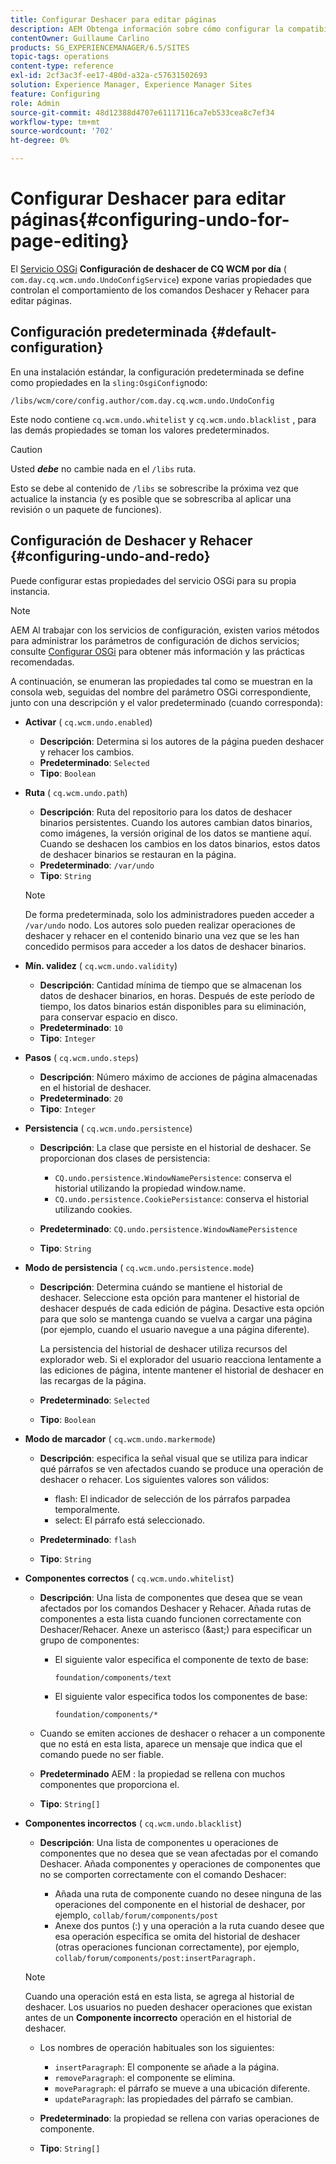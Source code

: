```yaml
---
title: Configurar Deshacer para editar páginas
description: AEM Obtenga información sobre cómo configurar la compatibilidad con Deshacer para la edición de páginas en la.
contentOwner: Guillaume Carlino
products: SG_EXPERIENCEMANAGER/6.5/SITES
topic-tags: operations
content-type: reference
exl-id: 2cf3ac3f-ee17-480d-a32a-c57631502693
solution: Experience Manager, Experience Manager Sites
feature: Configuring
role: Admin
source-git-commit: 48d12388d4707e61117116ca7eb533cea8c7ef34
workflow-type: tm+mt
source-wordcount: '702'
ht-degree: 0%

---
```


# Configurar Deshacer para editar páginas{#configuring-undo-for-page-editing}

El [Servicio OSGi](/help/sites-deploying/configuring-osgi.md)  **Configuración de deshacer de CQ WCM por día** ( `com.day.cq.wcm.undo.UndoConfigService`) expone varias propiedades que controlan el comportamiento de los comandos Deshacer y Rehacer para editar páginas.

## Configuración predeterminada {#default-configuration}

En una instalación estándar, la configuración predeterminada se define como propiedades en la `sling:OsgiConfig`nodo:

`/libs/wcm/core/config.author/com.day.cq.wcm.undo.UndoConfig`

Este nodo contiene `cq.wcm.undo.whitelist` y `cq.wcm.undo.blacklist` , para las demás propiedades se toman los valores predeterminados.

>[!CAUTION]
>
>Usted ***debe*** no cambie nada en el `/libs` ruta.
>
>Esto se debe al contenido de `/libs` se sobrescribe la próxima vez que actualice la instancia (y es posible que se sobrescriba al aplicar una revisión o un paquete de funciones).

## Configuración de Deshacer y Rehacer {#configuring-undo-and-redo}

Puede configurar estas propiedades del servicio OSGi para su propia instancia.

>[!NOTE]
>
>AEM Al trabajar con los servicios de configuración, existen varios métodos para administrar los parámetros de configuración de dichos servicios; consulte [Configurar OSGi](/help/sites-deploying/configuring-osgi.md) para obtener más información y las prácticas recomendadas.

A continuación, se enumeran las propiedades tal como se muestran en la consola web, seguidas del nombre del parámetro OSGi correspondiente, junto con una descripción y el valor predeterminado (cuando corresponda):

* **Activar**
( `cq.wcm.undo.enabled`)

   * **Descripción**: Determina si los autores de la página pueden deshacer y rehacer los cambios.
   * **Predeterminado**: `Selected`
   * **Tipo**: `Boolean`

* **Ruta**
( `cq.wcm.undo.path`)

   * **Descripción**: Ruta del repositorio para los datos de deshacer binarios persistentes. Cuando los autores cambian datos binarios, como imágenes, la versión original de los datos se mantiene aquí. Cuando se deshacen los cambios en los datos binarios, estos datos de deshacer binarios se restauran en la página.
   * **Predeterminado**: `/var/undo`
   * **Tipo**: `String`

  >[!NOTE]
  >
  >De forma predeterminada, solo los administradores pueden acceder a `/var/undo` nodo. Los autores solo pueden realizar operaciones de deshacer y rehacer en el contenido binario una vez que se les han concedido permisos para acceder a los datos de deshacer binarios.

* **Mín. validez**
( `cq.wcm.undo.validity`)

   * **Descripción**: Cantidad mínima de tiempo que se almacenan los datos de deshacer binarios, en horas. Después de este período de tiempo, los datos binarios están disponibles para su eliminación, para conservar espacio en disco.
   * **Predeterminado**: `10`
   * **Tipo**: `Integer`

* **Pasos**
( `cq.wcm.undo.steps`)

   * **Descripción**: Número máximo de acciones de página almacenadas en el historial de deshacer.
   * **Predeterminado**: `20`
   * **Tipo**: `Integer`

* **Persistencia**
( `cq.wcm.undo.persistence`)

   * **Descripción**: La clase que persiste en el historial de deshacer. Se proporcionan dos clases de persistencia:

      * `CQ.undo.persistence.WindowNamePersistence`: conserva el historial utilizando la propiedad window.name.
      * `CQ.undo.persistence.CookiePersistance`: conserva el historial utilizando cookies.

   * **Predeterminado**: `CQ.undo.persistence.WindowNamePersistence`
   * **Tipo**: `String`

* **Modo de persistencia**
( `cq.wcm.undo.persistence.mode`)

   * **Descripción**: Determina cuándo se mantiene el historial de deshacer. Seleccione esta opción para mantener el historial de deshacer después de cada edición de página. Desactive esta opción para que solo se mantenga cuando se vuelva a cargar una página (por ejemplo, cuando el usuario navegue a una página diferente).

     La persistencia del historial de deshacer utiliza recursos del explorador web. Si el explorador del usuario reacciona lentamente a las ediciones de página, intente mantener el historial de deshacer en las recargas de la página.

   * **Predeterminado**: `Selected`
   * **Tipo**: `Boolean`

* **Modo de marcador**
( `cq.wcm.undo.markermode`)

   * **Descripción**: especifica la señal visual que se utiliza para indicar qué párrafos se ven afectados cuando se produce una operación de deshacer o rehacer. Los siguientes valores son válidos:

      * flash: El indicador de selección de los párrafos parpadea temporalmente.
      * select: El párrafo está seleccionado.

   * **Predeterminado**: `flash`
   * **Tipo**: `String`

* **Componentes correctos**
( `cq.wcm.undo.whitelist`)

   * **Descripción**: Una lista de componentes que desea que se vean afectados por los comandos Deshacer y Rehacer. Añada rutas de componentes a esta lista cuando funcionen correctamente con Deshacer/Rehacer. Anexe un asterisco (&amp;ast;) para especificar un grupo de componentes:

      * El siguiente valor especifica el componente de texto de base:

        `foundation/components/text`

      * El siguiente valor especifica todos los componentes de base:

        `foundation/components/*`

   * Cuando se emiten acciones de deshacer o rehacer a un componente que no está en esta lista, aparece un mensaje que indica que el comando puede no ser fiable.

   * **Predeterminado** AEM : la propiedad se rellena con muchos componentes que proporciona el.
   * **Tipo**: `String[]`

* **Componentes incorrectos**
( `cq.wcm.undo.blacklist`)

   * **Descripción**: Una lista de componentes u operaciones de componentes que no desea que se vean afectadas por el comando Deshacer. Añada componentes y operaciones de componentes que no se comporten correctamente con el comando Deshacer:

      * Añada una ruta de componente cuando no desee ninguna de las operaciones del componente en el historial de deshacer, por ejemplo, `collab/forum/components/post`
      * Anexe dos puntos (:) y una operación a la ruta cuando desee que esa operación específica se omita del historial de deshacer (otras operaciones funcionan correctamente), por ejemplo, `collab/forum/components/post:insertParagraph.`

  >[!NOTE]
  >
  >Cuando una operación está en esta lista, se agrega al historial de deshacer. Los usuarios no pueden deshacer operaciones que existan antes de un **Componente incorrecto** operación en el historial de deshacer.

   * Los nombres de operación habituales son los siguientes:

      * `insertParagraph`: El componente se añade a la página.
      * `removeParagraph`: el componente se elimina.
      * `moveParagraph`: el párrafo se mueve a una ubicación diferente.
      * `updateParagraph`: las propiedades del párrafo se cambian.

   * **Predeterminado**: la propiedad se rellena con varias operaciones de componente.
   * **Tipo**: `String[]`
